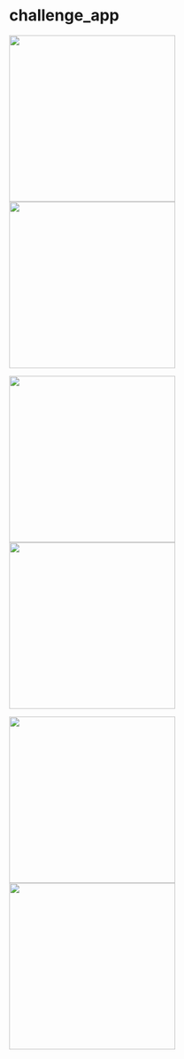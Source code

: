 # challenge_app


<img src="https://user-images.githubusercontent.com/40795940/210558577-6e52310b-7670-42ca-8564-5aa95ab81da1.png" width="300"> <img src="https://user-images.githubusercontent.com/40795940/210558643-d5249980-8c24-4905-8f2f-75aa8cc39b13.png" width="300">

<img src="https://user-images.githubusercontent.com/40795940/210558693-fc5e42ab-dd33-4bc5-9b48-027d9928cb33.png" width="300"> <img src="https://user-images.githubusercontent.com/40795940/210558769-16bf5f79-7601-4cea-bf56-28da72e1cc5a.png" width="300">

<img src="https://user-images.githubusercontent.com/40795940/210558900-9042216d-e299-4dde-ac17-5551c9421c18.png" width="300"> <img src="https://user-images.githubusercontent.com/40795940/210558952-278b633a-e5a6-4add-955b-34b11852d1c3.png" width="300">


